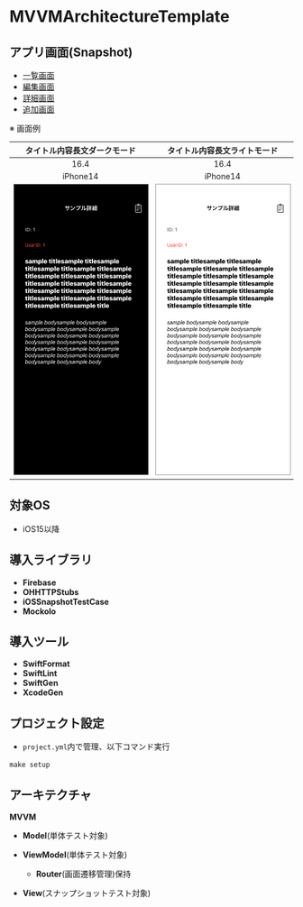 # MVVMArchitectureTemplate

## アプリ画面(Snapshot)

* [一覧画面](https://github.com/yossibank/MVVMArchitectureTemplate/blob/main/MVVMArchitectureTemplateTests/Reports/Sample%E4%B8%80%E8%A6%A7%E7%94%BB%E9%9D%A2.md)
* [編集画面](https://github.com/yossibank/MVVMArchitectureTemplate/blob/main/MVVMArchitectureTemplateTests/Reports/Sample%E7%B7%A8%E9%9B%86%E7%94%BB%E9%9D%A2.md)
* [詳細画面](https://github.com/yossibank/MVVMArchitectureTemplate/blob/main/MVVMArchitectureTemplateTests/Reports/Sample%E8%A9%B3%E7%B4%B0%E7%94%BB%E9%9D%A2.md)
* [追加画面](https://github.com/yossibank/MVVMArchitectureTemplate/blob/main/MVVMArchitectureTemplateTests/Reports/Sample%E8%BF%BD%E5%8A%A0%E7%94%BB%E9%9D%A2.md)

※ 画面例

|タイトル内容長文ダークモード|タイトル内容長文ライトモード|
|:---:|:---:|
|16.4|16.4|
|iPhone14|iPhone14|
|<img src='MVVMArchitectureTemplateTests/TestSnapshot/ReferenceImages_64/Sample詳細画面/testSampleDetailView_タイトル_内容_長文_ダークモード_iPhone_16_4_390x844@3x.png' width='390' style='border: 1px solid #999' />|<img src='MVVMArchitectureTemplateTests/TestSnapshot/ReferenceImages_64/Sample詳細画面/testSampleDetailView_タイトル_内容_長文_ライトモード_iPhone_16_4_390x844@3x.png' width='390' style='border: 1px solid #999' />|

## 対象OS

* iOS15以降

## 導入ライブラリ

* **Firebase**
* **OHHTTPStubs**
* **iOSSnapshotTestCase**
* **Mockolo**

## 導入ツール

* **SwiftFormat**
* **SwiftLint**
* **SwiftGen**
* **XcodeGen**

## プロジェクト設定

* `project.yml`内で管理、以下コマンド実行

```
make setup
```

## アーキテクチャ

**MVVM**

* **Model**(単体テスト対象)

* **ViewModel**(単体テスト対象)
  - **Router**(画面遷移管理)保持

* **View**(スナップショットテスト対象)
